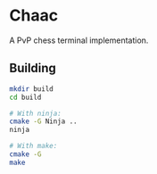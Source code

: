 # Chaac
A PvP chess terminal implementation.

## Building
```sh
mkdir build
cd build

# With ninja:
cmake -G Ninja ..
ninja

# With make:
cmake -G
make
```
